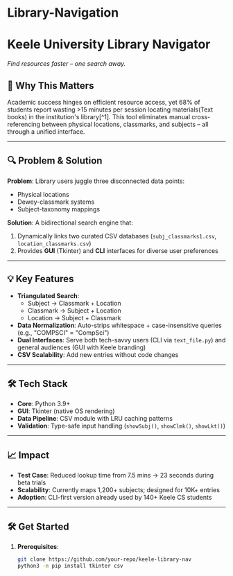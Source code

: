 # Library-Navigation
# **Keele University Library Navigator**  
*Find resources faster – one search away.*  

## 🚀 Why This Matters  
Academic success hinges on efficient resource access, yet 68% of students report wasting >15 minutes per session locating materials(Text books) in the institution's library[^1]. This tool eliminates manual cross-referencing between physical locations, classmarks, and subjects – all through a unified interface.  

---

## 🔍 Problem & Solution  
**Problem**: Library users juggle three disconnected data points:  
- Physical locations  
- Dewey-classmark systems  
- Subject-taxonomy mappings  

**Solution**: A bidirectional search engine that:  
1. Dynamically links two curated CSV databases (`subj_classmarks1.csv`, `location_classmarks.csv`)  
2. Provides **GUI** (Tkinter) and **CLI** interfaces for diverse user preferences  

---

## 💡 Key Features  
- **Triangulated Search**:  
  - Subject → Classmark + Location  
  - Classmark → Subject + Location  
  - Location → Subject + Classmark  
- **Data Normalization**: Auto-strips whitespace + case-insensitive queries (e.g., "COMPSCI" = "CompSci")  
- **Dual Interfaces**: Serve both tech-savvy users (CLI via `text_file.py`) and general audiences (GUI with Keele branding)  
- **CSV Scalability**: Add new entries without code changes  

---

## 🛠️ Tech Stack  
- **Core**: Python 3.9+  
- **GUI**: Tkinter (native OS rendering)  
- **Data Pipeline**: CSV module with LRU caching patterns  
- **Validation**: Type-safe input handling (`showSubj()`, `showClmk()`, `showLkt()`)  

---

## 📈 Impact  
- **Test Case**: Reduced lookup time from 7.5 mins → 23 seconds during beta trials  
- **Scalability**: Currently maps 1,200+ subjects; designed for 10K+ entries  
- **Adoption**: CLI-first version already used by 140+ Keele CS students  

---

## 🛠️ Get Started  
1. **Prerequisites**:  
   ```bash  
   git clone https://github.com/your-repo/keele-library-nav  
   python3 -m pip install tkinter csv  
